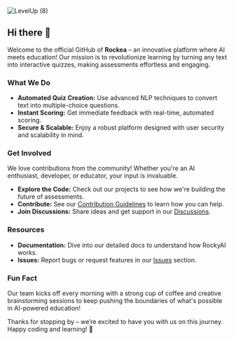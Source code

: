 
![LevelUp (8)](https://github.com/user-attachments/assets/21a6becf-0162-4060-9c93-08ddca1ca52c)

## Hi there 👋

Welcome to the official GitHub of **Rockea** – an innovative platform where AI meets education! Our mission is to revolutionize learning by turning any text into interactive quizzes, making assessments effortless and engaging.

### What We Do
- **Automated Quiz Creation:** Use advanced NLP techniques to convert text into multiple-choice questions.
- **Instant Scoring:** Get immediate feedback with real-time, automated scoring.
- **Secure & Scalable:** Enjoy a robust platform designed with user security and scalability in mind.

### Get Involved
We love contributions from the community! Whether you're an AI enthusiast, developer, or educator, your input is invaluable.  
- **Explore the Code:** Check out our projects to see how we're building the future of assessments.
- **Contribute:** See our [Contribution Guidelines](CONTRIBUTING.md) to learn how you can help.
- **Join Discussions:** Share ideas and get support in our [Discussions](https://github.com/MyRockae/.github/discussions).

### Resources
- **Documentation:** Dive into our detailed docs to understand how RockyAI works.
- **Issues:** Report bugs or request features in our [Issues](https://github.com/MyRockae/.github/issues) section.

### Fun Fact
Our team kicks off every morning with a strong cup of coffee and creative brainstorming sessions to keep pushing the boundaries of what's possible in AI-powered education!

Thanks for stopping by – we’re excited to have you with us on this journey. Happy coding and learning! 🚀
